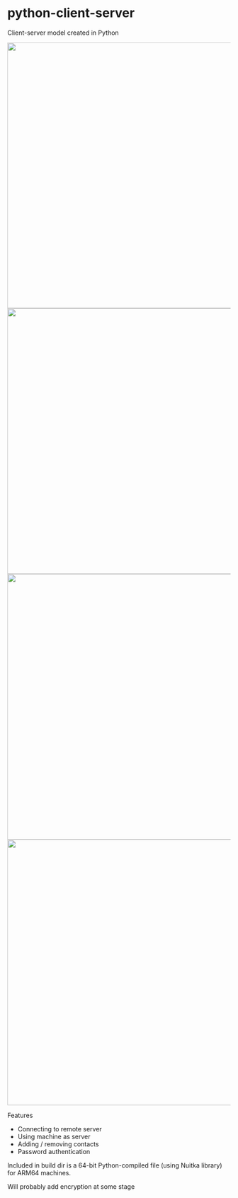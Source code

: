 # python-client-server
Client-server model created in Python

<img src="https://i.imgur.com/2VBppPV.png" width="600">
<img src="https://i.imgur.com/Kdot7LC.png" width="600">
<img src="https://i.imgur.com/05mfaec.png" width="600">
<img src="https://i.imgur.com/N04Mhcy.png" width="600">

Features
* Connecting to remote server
* Using machine as server
* Adding / removing contacts
* Password authentication

Included in build dir is a 64-bit Python-compiled file (using Nuitka library) for ARM64 machines.

Will probably add encryption at some stage
